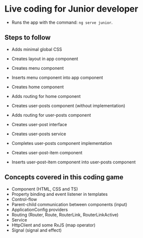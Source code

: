 # Live coding for Junior developer

- Runs the app with the command: `ng serve junior`.

## Steps to follow

- Adds minimal global CSS

- Creates layout in app component

- Creates menu component
- Inserts menu component into app component

- Creates home component
- Adds routing for home component

- Creates user-posts component (without implementation)
- Adds routing for user-posts component

- Creates user-post interface
- Creates user-posts service

- Completes user-posts component implementation

- Creates user-post-item component
- Inserts user-post-item component into user-posts component

## Concepts covered in this coding game

- Component (HTML, CSS and TS)
- Property binding and event listener in templates
- Control-flow
- Parent-child communication between components (input)
- ApplicationConfig providers
- Routing (Router, Route, RouterLink, RouterLinkActive)
- Service
- HttpClient and some RxJS (map operator)
- Signal (signal and effect)
